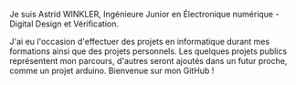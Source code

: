 Je suis Astrid WINKLER, Ingénieure Junior en Électronique numérique - Digital Design et Vérification.

J'ai eu l'occasion d'effectuer des projets en informatique durant mes formations ainsi que des projets personnels.
Les quelques projets publics représentent mon parcours, d'autres seront ajoutés dans un futur proche, comme un projet arduino.
Bienvenue sur mon GitHub !
